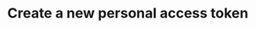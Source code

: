 #  Create a new personal access token

<api-endpoint openapi-path="../../api/openapi.yaml" method="POST" endpoint="/tokens"/>